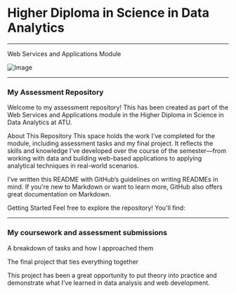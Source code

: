 # Higher Diploma in Science in Data Analytics

***

Web Services and Applications Module

![Image](https://github.com/user-attachments/assets/aa67f1af-32c6-47ca-b2c2-e0c95e079e1e)

****
### My Assessment Repository

Welcome to my assessment repository! This has been created as part of the Web Services and Applications module in the Higher Diploma in Science in Data Analytics at ATU.

About This Repository
This space holds the work I’ve completed for the module, including assessment tasks and my final project. It reflects the skills and knowledge I’ve developed over the course of the semester—from working with data and building web-based applications to applying analytical techniques in real-world scenarios.

I’ve written this README with GitHub’s guidelines on writing READMEs in mind. If you're new to Markdown or want to learn more, GitHub also offers great documentation on Markdown.

Getting Started
Feel free to explore the repository! You'll find:


****
### My coursework and assessment submissions

A breakdown of tasks and how I approached them

The final project that ties everything together

This project has been a great opportunity to put theory into practice and demonstrate what I’ve learned in data analysis and web development.

